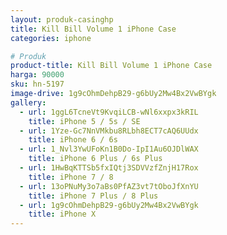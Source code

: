 ```yaml
---
layout: produk-casinghp
title: Kill Bill Volume 1 iPhone Case
categories: iphone

# Produk
product-title: Kill Bill Volume 1 iPhone Case
harga: 90000
sku: hn-5197
image-drive: 1g9cOhmDehpB29-g6bUy2Mw4Bx2VwBYgk
gallery:
  - url: 1ggL6TcneVt9KvqiLCB-wNl6xxpx3kRIL
    title: iPhone 5 / 5s / SE
  - url: 1Yze-Gc7NnVMkbu8RLbh8ECT7cAQ6UUdx
    title: iPhone 6 / 6s
  - url: 1_Nvl3YwUFoKn1B0Do-IpI1Au6OJDlWAX
    title: iPhone 6 Plus / 6s Plus
  - url: 1HwBqKTTSb5fxIQtj3SDVVzfZnjH17Rox
    title: iPhone 7 / 8
  - url: 13oPNuMy3o7aBs0PfAZ3vt7tOboJfXnYU
    title: iPhone 7 Plus / 8 Plus
  - url: 1g9cOhmDehpB29-g6bUy2Mw4Bx2VwBYgk
    title: iPhone X
---
```

